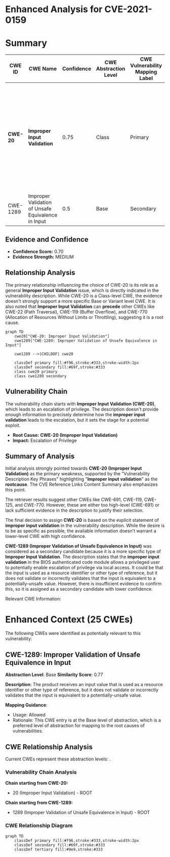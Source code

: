 # Enhanced Analysis for CVE-2021-0159

# Summary
| CWE ID | CWE Name | Confidence | CWE Abstraction Level | CWE Vulnerability Mapping Label | CWE-Vulnerability Mapping Notes |
|---|---|---|---|---|---|
| **CWE-20** | **Improper Input Validation** | 0.75 | Class | Primary | Discouraged: CWE-20 is commonly misused in low-information vulnerability reports when lower-level CWEs could be used instead, or when more details about the vulnerability are available. |
| CWE-1289 | Improper Validation of Unsafe Equivalence in Input | 0.5 | Base | Secondary | Allowed |

## Evidence and Confidence

*   **Confidence Score:** 0.70
*   **Evidence Strength:** MEDIUM

## Relationship Analysis
The primary relationship influencing the choice of CWE-20 is its role as a general **Improper Input Validation** issue, which is directly indicated in the vulnerability description. While CWE-20 is a Class-level CWE, the evidence doesn't strongly support a more specific Base or Variant level CWE. It is also noted that **Improper Input Validation** can **precede** other CWEs like CWE-22 (Path Traversal), CWE-119 (Buffer Overflow), and CWE-770 (Allocation of Resources Without Limits or Throttling), suggesting it is a root cause.

```mermaid
graph TD
    cwe20["CWE-20: Improper Input Validation"]
    cwe1289["CWE-1289: Improper Validation of Unsafe Equivalence in Input"]

    cwe1289 -->|CHILDOF| cwe20

    classDef primary fill:#f96,stroke:#333,stroke-width:2px
    classDef secondary fill:#69f,stroke:#333
    class cwe20 primary
    class cwe1289 secondary
```

## Vulnerability Chain
The vulnerability chain starts with **Improper Input Validation (CWE-20)**, which leads to an escalation of privilege. The description doesn't provide enough information to precisely determine how the **improper input validation** leads to the escalation, but it sets the stage for a potential exploit.
  - **Root Cause:** **CWE-20 (Improper Input Validation)**
  - **Impact:** Escalation of Privilege

## Summary of Analysis
Initial analysis strongly pointed towards **CWE-20 (Improper Input Validation)** as the primary weakness, supported by the "Vulnerability Description Key Phrases" highlighting "**Improper input validation**" as the **rootcause**. The CVE Reference Links Content Summary also emphasizes this point.

The retriever results suggest other CWEs like CWE-691, CWE-119, CWE-125, and CWE-770. However, these are either too high-level (CWE-691) or lack sufficient evidence in the description to justify their selection.

The final decision to assign **CWE-20** is based on the explicit statement of **improper input validation** in the vulnerability description. While the desire is to be as specific as possible, the available information doesn't warrant a lower-level CWE with high confidence.

**CWE-1289 (Improper Validation of Unsafe Equivalence in Input)** was considered as a secondary candidate because it is a more specific type of **Improper Input Validation**. The description states that the **improper input validation** in the BIOS authenticated code module allows a privileged user to potentially enable escalation of privilege via local access. It could be that the input is used as a resource identifier or other type of reference, but it does not validate or incorrectly validates that the input is equivalent to a potentially-unsafe value. However, there is insufficient evidence to confirm this, so it is assigned as a secondary candidate with lower confidence.

Relevant CWE Information:

# Enhanced Context (25 CWEs)
The following CWEs were identified as potentially relevant to this vulnerability:

## CWE-1289: Improper Validation of Unsafe Equivalence in Input
**Abstraction Level**: Base
**Similarity Score**: 0.77

**Description**:
The product receives an input value that is used as a resource identifier or other type of reference, but it does not validate or incorrectly validates that the input is equivalent to a potentially-unsafe value.

**Mapping Guidance**:
- Usage: Allowed
- Rationale: This CWE entry is at the Base level of abstraction, which is a preferred level of abstraction for mapping to the root causes of vulnerabilities.


## CWE Relationship Analysis

Current CWEs represent these abstraction levels: .


### Vulnerability Chain Analysis

**Chain starting from CWE-20:**
- 20 (Improper Input Validation) - ROOT


**Chain starting from CWE-1289:**
- 1289 (Improper Validation of Unsafe Equivalence in Input) - ROOT



### CWE Relationship Diagram

```mermaid
graph TD
    classDef primary fill:#f96,stroke:#333,stroke-width:2px
    classDef secondary fill:#69f,stroke:#333
    classDef tertiary fill:#9e9,stroke:#333
```